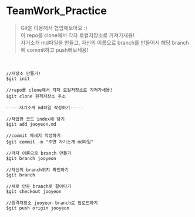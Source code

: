 # TeamWork_Practice
>Git을 이용해서 협업해보아요 :)
<br/>이 repo를 clone해서 각자 로컬저장소로 가져가세용!
<br/>자기소개 md파일을 만들고, 자신의 이름으로 branch를 만들어서 해당 branch에 commit하고 push해보세용!

<br/>


```
//저장소 만들기!
$git init

//repo를 clone해서 각자 로컬저장소로 가져가세용!
$git clone 원격저장소 주소

-----자기소개 md파일 작성하기-----

//작업한 코드 index에 담기
$git add jooyeon.md

//commit 메세지 작성하기
$git commit -m "주연 자기소개 md파일"

//각자 이름으로 branch 만들기
$git branch jooyeon

//자신의 branch위치 확인하기
$git branch

//새로 만든 branch로 갈아타기
$git checkout jooyeon

//원격저장소 jooyeon branch로 업로드하기
$git push origin jooyeon
```
